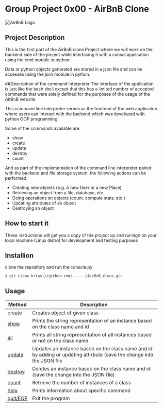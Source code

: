 # Group Project 0x00 - AirBnB Clone
![AirBnB Logo](https://www.digital.ink/wp-content/uploads/airbnb_logo_detail.jpg)

## Project Description
This is the first part of the AirBnB clone Project where we will work on the backend side of the project while interfacing it with a consol application using the cmd module in python.

Data or python objects generated are stored in a json file and can be accesses using the json module in python.

##Description of the command interpreter
The interface of the application is just like the bash shell except that this has a limited number of accepted commands that were solely defined for the purposes of the usage of the AitBnB website

This command line interpreter serves as the frontend of the web application where users can interact with the backend which was developed with python OOP programming.

Some of the commands available are:
* show
* create
* update
* destroy
* count

And as part of the implementation of the command line interpreter paired with the backend and file storage system, the following actions can be performed:
* Creating new objects (e.g. A new User or a new Place)
* Retrieving an object from a file, database, etc.
* Doing operations on objects (count, compute stats, etc.)
* Updating attributes of an object
* Destroying an object

## How to start it
These instructions will get you a copy of the project up and runnign on your local machine (Linux distro) for development and testing purposes

## Installion
clone the repository and run the console.py
```
$ git clone https://github.com/------/AirBnB_clone.git
```

## Usage
|   **Method**   |   **Description**   |
| -------------- | ------------------- |
| [create](./console.py) | Creates object of given class |
| [show](./console.py) | Prints the string representation of an instance based on the class name and id |
| [all](./console.py) | Prints all string representation of all instances based or not on the class name |
| [update](./console.py) | Updates an instance based on the class name and id by adding or updating attirbute (save the change into the JSON file |
| [destroy](./console.py) | Deletes an instance based on the class name and id (save the change into the JSON file) |
| [count](./console.py) | Retrieve the number of instances of a class |
| [help](./console/py) | Prints information about specific command |
| [quit/EOF](./console.py) | Exit the program |
